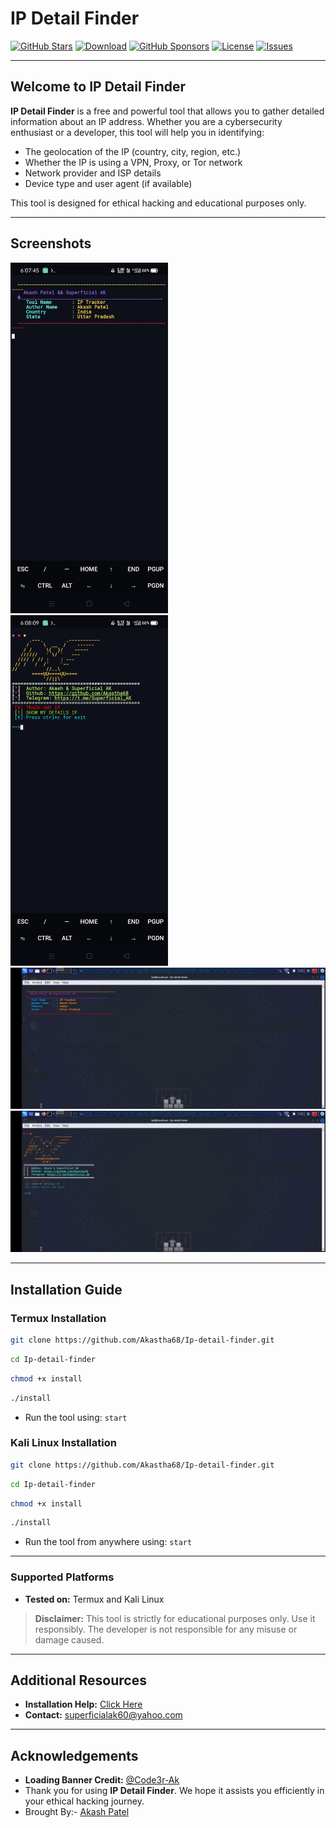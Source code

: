 # IP Detail Finder

[![GitHub Stars](https://img.shields.io/github/stars/Akastha68/Ip-detail-finder)](https://github.com/Akastha68/Ip-detail-finder/)
[![Download](https://img.shields.io/npm/dt/Ip-detail-finder.svg)](https://github.com/Akastha68/Ip-detail-finder)
[![GitHub Sponsors](https://img.shields.io/github/sponsors/Akastha68)](https://github.com/Akastha68/Ip-detail-finder)
[![License](https://img.shields.io/npm/l/truecallerjs.svg)](https://github.com/Akastha68/Ip-detail-finder/blob/main/LICENSE)
[![Issues](https://img.shields.io/github/issues/Akastha68/Ip-detail-finder)](https://github.com/Akastha68/Ip-detail-finder/issues)

---

## Welcome to IP Detail Finder

**IP Detail Finder** is a free and powerful tool that allows you to gather detailed information about an IP address. Whether you are a cybersecurity enthusiast or a developer, this tool will help you in identifying:

- The geolocation of the IP (country, city, region, etc.)
- Whether the IP is using a VPN, Proxy, or Tor network
- Network provider and ISP details
- Device type and user agent (if available)

This tool is designed for ethical hacking and educational purposes only.

---

## Screenshots

<img src="https://raw.githubusercontent.com/Akastha68/Ip-detail-finder/main/1.jpg" height="50%" width="50%">
<img src="https://raw.githubusercontent.com/Akastha68/Ip-detail-finder/main/2.jpg" height="50%" width="50%">
<img src="https://github.com/Akastha68/Ip-detail-finder/blob/main/3.jpg">
<img src="https://github.com/Akastha68/Ip-detail-finder/blob/main/4.jpg">

---

## Installation Guide

### Termux Installation

```bash
git clone https://github.com/Akastha68/Ip-detail-finder.git
```
```bash 
cd Ip-detail-finder
```
```bash 
chmod +x install
```
```bash 
./install
```

- Run the tool using: `start`

### Kali Linux Installation

```bash
git clone https://github.com/Akastha68/Ip-detail-finder.git
```
```bash
cd Ip-detail-finder
```
```bash 
chmod +x install
```
```bash 
./install
```

- Run the tool from anywhere using: `start`

---

### Supported Platforms

- **Tested on:** Termux and Kali Linux

> **Disclaimer:** This tool is strictly for educational purposes only. Use it responsibly. The developer is not responsible for any misuse or damage caused.

---

## Additional Resources

- **Installation Help:** [Click Here](https://www.superficialak.line.pm/tool/ip)
- **Contact:** superficialak60@yahoo.com

---

## Acknowledgements

- **Loading Banner Credit:** [@Code3r-Ak](https://github.com/Code3r-Ak)
- Thank you for using **IP Detail Finder**. We hope it assists you efficiently in your ethical hacking journey.
- Brought By:- [Akash Patel](https://github.com/Akastha68)
